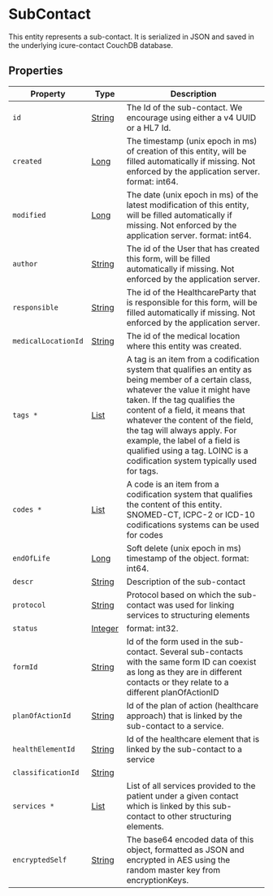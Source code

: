 # SubContact

This entity represents a sub-contact. It is serialized in JSON and saved in the underlying icure-contact CouchDB database.

## Properties

| Property            | Type                                                                                                                                           | Description                                                                                                                                                                                                                                                                                                                                                                                   |
| ------------------- | ---------------------------------------------------------------------------------------------------------------------------------------------- | --------------------------------------------------------------------------------------------------------------------------------------------------------------------------------------------------------------------------------------------------------------------------------------------------------------------------------------------------------------------------------------------- |
| `id`                | [String](https://github.com/taktik/icure-tech-docs/tree/5af8e13c187f73691c350b409b558ac754efaef8/icure-data-model/contact/String/README.md)    | The Id of the sub-contact. We encourage using either a v4 UUID or a HL7 Id.                                                                                                                                                                                                                                                                                                                   |
| `created`           | [Long](https://github.com/taktik/icure-tech-docs/tree/5af8e13c187f73691c350b409b558ac754efaef8/icure-data-model/contact/Long/README.md)        | The timestamp (unix epoch in ms) of creation of this entity, will be filled automatically if missing. Not enforced by the application server. format: int64.                                                                                                                                                                                                                                  |
| `modified`          | [Long](https://github.com/taktik/icure-tech-docs/tree/5af8e13c187f73691c350b409b558ac754efaef8/icure-data-model/contact/Long/README.md)        | The date (unix epoch in ms) of the latest modification of this entity, will be filled automatically if missing. Not enforced by the application server. format: int64.                                                                                                                                                                                                                        |
| `author`            | [String](https://github.com/taktik/icure-tech-docs/tree/5af8e13c187f73691c350b409b558ac754efaef8/icure-data-model/contact/String/README.md)    | The id of the User that has created this form, will be filled automatically if missing. Not enforced by the application server.                                                                                                                                                                                                                                                               |
| `responsible`       | [String](https://github.com/taktik/icure-tech-docs/tree/5af8e13c187f73691c350b409b558ac754efaef8/icure-data-model/contact/String/README.md)    | The id of the HealthcareParty that is responsible for this form, will be filled automatically if missing. Not enforced by the application server.                                                                                                                                                                                                                                             |
| `medicalLocationId` | [String](https://github.com/taktik/icure-tech-docs/tree/5af8e13c187f73691c350b409b558ac754efaef8/icure-data-model/contact/String/README.md)    | The id of the medical location where this entity was created.                                                                                                                                                                                                                                                                                                                                 |
| `tags *`            | [List](https://github.com/taktik/icure-tech-docs/tree/5af8e13c187f73691c350b409b558ac754efaef8/icure-data-model/contact/CodeStub/README.md)    | A tag is an item from a codification system that qualifies an entity as being member of a certain class, whatever the value it might have taken. If the tag qualifies the content of a field, it means that whatever the content of the field, the tag will always apply. For example, the label of a field is qualified using a tag. LOINC is a codification system typically used for tags. |
| `codes *`           | [List](https://github.com/taktik/icure-tech-docs/tree/5af8e13c187f73691c350b409b558ac754efaef8/icure-data-model/contact/CodeStub/README.md)    | A code is an item from a codification system that qualifies the content of this entity. SNOMED-CT, ICPC-2 or ICD-10 codifications systems can be used for codes                                                                                                                                                                                                                               |
| `endOfLife`         | [Long](https://github.com/taktik/icure-tech-docs/tree/5af8e13c187f73691c350b409b558ac754efaef8/icure-data-model/contact/Long/README.md)        | Soft delete (unix epoch in ms) timestamp of the object. format: int64.                                                                                                                                                                                                                                                                                                                        |
| `descr`             | [String](https://github.com/taktik/icure-tech-docs/tree/5af8e13c187f73691c350b409b558ac754efaef8/icure-data-model/contact/String/README.md)    | Description of the sub-contact                                                                                                                                                                                                                                                                                                                                                                |
| `protocol`          | [String](https://github.com/taktik/icure-tech-docs/tree/5af8e13c187f73691c350b409b558ac754efaef8/icure-data-model/contact/String/README.md)    | Protocol based on which the sub-contact was used for linking services to structuring elements                                                                                                                                                                                                                                                                                                 |
| `status`            | [Integer](https://github.com/taktik/icure-tech-docs/tree/5af8e13c187f73691c350b409b558ac754efaef8/icure-data-model/contact/Integer/README.md)  | format: int32.                                                                                                                                                                                                                                                                                                                                                                                |
| `formId`            | [String](https://github.com/taktik/icure-tech-docs/tree/5af8e13c187f73691c350b409b558ac754efaef8/icure-data-model/contact/String/README.md)    | Id of the form used in the sub-contact. Several sub-contacts with the same form ID can coexist as long as they are in different contacts or they relate to a different planOfActionID                                                                                                                                                                                                         |
| `planOfActionId`    | [String](https://github.com/taktik/icure-tech-docs/tree/5af8e13c187f73691c350b409b558ac754efaef8/icure-data-model/contact/String/README.md)    | Id of the plan of action (healthcare approach) that is linked by the sub-contact to a service.                                                                                                                                                                                                                                                                                                |
| `healthElementId`   | [String](https://github.com/taktik/icure-tech-docs/tree/5af8e13c187f73691c350b409b558ac754efaef8/icure-data-model/contact/String/README.md)    | Id of the healthcare element that is linked by the sub-contact to a service                                                                                                                                                                                                                                                                                                                   |
| `classificationId`  | [String](https://github.com/taktik/icure-tech-docs/tree/5af8e13c187f73691c350b409b558ac754efaef8/icure-data-model/contact/String/README.md)    |                                                                                                                                                                                                                                                                                                                                                                                               |
| `services *`        | [List](https://github.com/taktik/icure-tech-docs/tree/5af8e13c187f73691c350b409b558ac754efaef8/icure-data-model/contact/ServiceLink/README.md) | List of all services provided to the patient under a given contact which is linked by this sub-contact to other structuring elements.                                                                                                                                                                                                                                                         |
| `encryptedSelf`     | [String](https://github.com/taktik/icure-tech-docs/tree/5af8e13c187f73691c350b409b558ac754efaef8/icure-data-model/contact/String/README.md)    | The base64 encoded data of this object, formatted as JSON and encrypted in AES using the random master key from encryptionKeys.                                                                                                                                                                                                                                                               |
